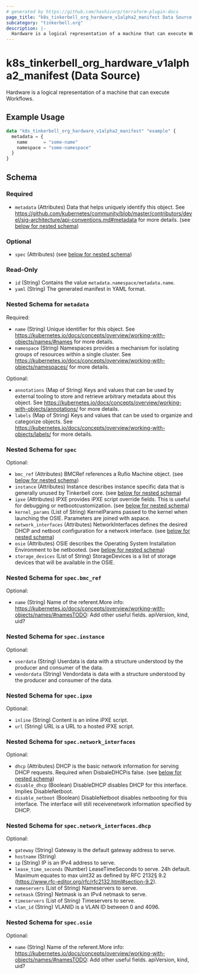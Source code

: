 ```yaml
---
# generated by https://github.com/hashicorp/terraform-plugin-docs
page_title: "k8s_tinkerbell_org_hardware_v1alpha2_manifest Data Source - terraform-provider-k8s"
subcategory: "tinkerbell.org"
description: |-
  Hardware is a logical representation of a machine that can execute Workflows.
---
```


# k8s_tinkerbell_org_hardware_v1alpha2_manifest (Data Source)

Hardware is a logical representation of a machine that can execute Workflows.

## Example Usage

```terraform
data "k8s_tinkerbell_org_hardware_v1alpha2_manifest" "example" {
  metadata = {
    name      = "some-name"
    namespace = "some-namespace"
  }
}
```

<!-- schema generated by tfplugindocs -->
## Schema

### Required

- `metadata` (Attributes) Data that helps uniquely identify this object. See https://github.com/kubernetes/community/blob/master/contributors/devel/sig-architecture/api-conventions.md#metadata for more details. (see [below for nested schema](#nestedatt--metadata))

### Optional

- `spec` (Attributes) (see [below for nested schema](#nestedatt--spec))

### Read-Only

- `id` (String) Contains the value `metadata.namespace/metadata.name`.
- `yaml` (String) The generated manifest in YAML format.

<a id="nestedatt--metadata"></a>
### Nested Schema for `metadata`

Required:

- `name` (String) Unique identifier for this object. See https://kubernetes.io/docs/concepts/overview/working-with-objects/names/#names for more details.
- `namespace` (String) Namespaces provides a mechanism for isolating groups of resources within a single cluster. See https://kubernetes.io/docs/concepts/overview/working-with-objects/namespaces/ for more details.

Optional:

- `annotations` (Map of String) Keys and values that can be used by external tooling to store and retrieve arbitrary metadata about this object. See https://kubernetes.io/docs/concepts/overview/working-with-objects/annotations/ for more details.
- `labels` (Map of String) Keys and values that can be used to organize and categorize objects. See https://kubernetes.io/docs/concepts/overview/working-with-objects/labels/ for more details.


<a id="nestedatt--spec"></a>
### Nested Schema for `spec`

Optional:

- `bmc_ref` (Attributes) BMCRef references a Rufio Machine object. (see [below for nested schema](#nestedatt--spec--bmc_ref))
- `instance` (Attributes) Instance describes instance specific data that is generally unused by Tinkerbell core. (see [below for nested schema](#nestedatt--spec--instance))
- `ipxe` (Attributes) IPXE provides iPXE script override fields. This is useful for debugging or netbootcustomization. (see [below for nested schema](#nestedatt--spec--ipxe))
- `kernel_params` (List of String) KernelParams passed to the kernel when launching the OSIE. Parameters are joined with aspace.
- `network_interfaces` (Attributes) NetworkInterfaces defines the desired DHCP and netboot configuration for a network interface. (see [below for nested schema](#nestedatt--spec--network_interfaces))
- `osie` (Attributes) OSIE describes the Operating System Installation Environment to be netbooted. (see [below for nested schema](#nestedatt--spec--osie))
- `storage_devices` (List of String) StorageDevices is a list of storage devices that will be available in the OSIE.

<a id="nestedatt--spec--bmc_ref"></a>
### Nested Schema for `spec.bmc_ref`

Optional:

- `name` (String) Name of the referent.More info: https://kubernetes.io/docs/concepts/overview/working-with-objects/names/#namesTODO: Add other useful fields. apiVersion, kind, uid?


<a id="nestedatt--spec--instance"></a>
### Nested Schema for `spec.instance`

Optional:

- `userdata` (String) Userdata is data with a structure understood by the producer and consumer of the data.
- `vendordata` (String) Vendordata is data with a structure understood by the producer and consumer of the data.


<a id="nestedatt--spec--ipxe"></a>
### Nested Schema for `spec.ipxe`

Optional:

- `inline` (String) Content is an inline iPXE script.
- `url` (String) URL is a URL to a hosted iPXE script.


<a id="nestedatt--spec--network_interfaces"></a>
### Nested Schema for `spec.network_interfaces`

Optional:

- `dhcp` (Attributes) DHCP is the basic network information for serving DHCP requests. Required when DisbaleDHCPis false. (see [below for nested schema](#nestedatt--spec--network_interfaces--dhcp))
- `disable_dhcp` (Boolean) DisableDHCP disables DHCP for this interface. Implies DisableNetboot.
- `disable_netboot` (Boolean) DisableNetboot disables netbooting for this interface. The interface will still receivenetwork information specified by DHCP.

<a id="nestedatt--spec--network_interfaces--dhcp"></a>
### Nested Schema for `spec.network_interfaces.dhcp`

Optional:

- `gateway` (String) Gateway is the default gateway address to serve.
- `hostname` (String)
- `ip` (String) IP is an IPv4 address to serve.
- `lease_time_seconds` (Number) LeaseTimeSeconds to serve. 24h default. Maximum equates to max uint32 as defined by RFC 2132§ 9.2 (https://www.rfc-editor.org/rfc/rfc2132.html#section-9.2).
- `nameservers` (List of String) Nameservers to serve.
- `netmask` (String) Netmask is an IPv4 netmask to serve.
- `timeservers` (List of String) Timeservers to serve.
- `vlan_id` (String) VLANID is a VLAN ID between 0 and 4096.



<a id="nestedatt--spec--osie"></a>
### Nested Schema for `spec.osie`

Optional:

- `name` (String) Name of the referent.More info: https://kubernetes.io/docs/concepts/overview/working-with-objects/names/#namesTODO: Add other useful fields. apiVersion, kind, uid?
